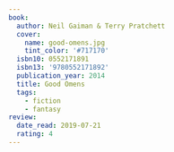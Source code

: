 ```yaml
---
book:
  author: Neil Gaiman & Terry Pratchett
  cover:
    name: good-omens.jpg
    tint_color: '#717170'
  isbn10: 0552171891
  isbn13: '9780552171892'
  publication_year: 2014
  title: Good Omens
  tags:
    - fiction
    - fantasy
review:
  date_read: 2019-07-21
  rating: 4
---
```

